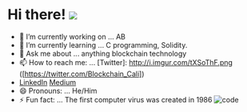 # Hi there! ![](https://user-images.githubusercontent.com/92938717/181672429-fc2299ed-ad53-461c-8b5d-a91ffbc5d0b3.gif)

- 🔭 I’m currently working on ... AB
- 🌱 I’m currently learning ... C programming, Solidity.
- 💬 Ask me about ... anything blockchain technology
- 📫 How to reach me: ... [Twitter]: http://i.imgur.com/tXSoThF.png ([https://twitter.com/Blockchain_Cali])
- [LinkedIn](www.linkedin.com/in/blockchaincali) [Medium](https://chisomogueji.medium.com/)
- 😄 Pronouns: ... He/Him
- ⚡ Fun fact: ... The first computer virus was created in 1986
![code](https://user-images.githubusercontent.com/92938717/181673769-427bed13-5cb9-45ad-a529-bd2379dbf919.gif)
